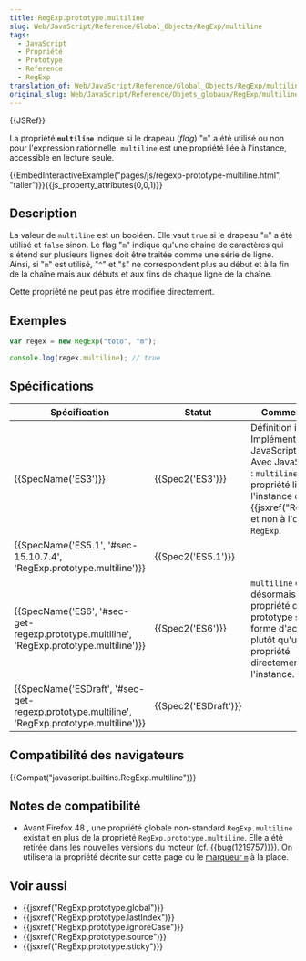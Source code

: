 ```yaml
---
title: RegExp.prototype.multiline
slug: Web/JavaScript/Reference/Global_Objects/RegExp/multiline
tags:
  - JavaScript
  - Propriété
  - Prototype
  - Reference
  - RegExp
translation_of: Web/JavaScript/Reference/Global_Objects/RegExp/multiline
original_slug: Web/JavaScript/Reference/Objets_globaux/RegExp/multiline
---
```


{{JSRef}}

La propriété **`multiline`** indique si le drapeau (_flag_) "`m`" a été utilisé ou non pour l'expression rationnelle. `multiline` est une propriété liée à l'instance, accessible en lecture seule.

{{EmbedInteractiveExample("pages/js/regexp-prototype-multiline.html", "taller")}}{{js_property_attributes(0,0,1)}}

## Description

La valeur de `multiline` est un booléen. Elle vaut `true` si le drapeau "`m`" a été utilisé et `false` sinon. Le flag "`m`" indique qu'une chaine de caractères qui s'étend sur plusieurs lignes doit être traitée comme une série de ligne. Ainsi, si "`m`" est utilisé, "`^`" et "`$`" ne correspondent plus au début et à la fin de la chaîne mais aux débuts et aux fins de chaque ligne de la chaîne.

Cette propriété ne peut pas être modifiée directement.

## Exemples

```js
var regex = new RegExp("toto", "m");

console.log(regex.multiline); // true
```

## Spécifications

| Spécification                                                                                                                | Statut                       | Commentaires                                                                                                                                                                           |
| ---------------------------------------------------------------------------------------------------------------------------- | ---------------------------- | -------------------------------------------------------------------------------------------------------------------------------------------------------------------------------------- |
| {{SpecName('ES3')}}                                                                                                     | {{Spec2('ES3')}}         | Définition initiale. Implémentée avec JavaScript 1.2. Avec JavaScript 1.5 : `multiline` est une propriété liée à l'instance de {{jsxref("RegExp")}} et non à l'objet `RegExp`. |
| {{SpecName('ES5.1', '#sec-15.10.7.4', 'RegExp.prototype.multiline')}}                                 | {{Spec2('ES5.1')}}     |                                                                                                                                                                                        |
| {{SpecName('ES6', '#sec-get-regexp.prototype.multiline', 'RegExp.prototype.multiline')}}         | {{Spec2('ES6')}}         | `multiline` est désormais un propriété du prototype sous forme d'accesseur plutôt qu'une propriété directement liée à l'instance.                                                      |
| {{SpecName('ESDraft', '#sec-get-regexp.prototype.multiline', 'RegExp.prototype.multiline')}} | {{Spec2('ESDraft')}} |                                                                                                                                                                                        |

## Compatibilité des navigateurs

{{Compat("javascript.builtins.RegExp.multiline")}}

## Notes de compatibilité

- Avant Firefox 48 , une propriété globale non-standard `RegExp.multiline` existait en plus de la propriété `RegExp.prototype.multiline`. Elle a été retirée dans les nouvelles versions du moteur (cf. {{bug(1219757)}}). On utilisera la propriété décrite sur cette page ou le [marqueur `m`](</fr/docs/Web/JavaScript/Guide/Expressions_régulières#Effectuer_des_recherches_avancées_en_utilisant_les_drapeaux_(flags)>) à la place.

## Voir aussi

- {{jsxref("RegExp.prototype.global")}}
- {{jsxref("RegExp.prototype.lastIndex")}}
- {{jsxref("RegExp.prototype.ignoreCase")}}
- {{jsxref("RegExp.prototype.source")}}
- {{jsxref("RegExp.prototype.sticky")}}
